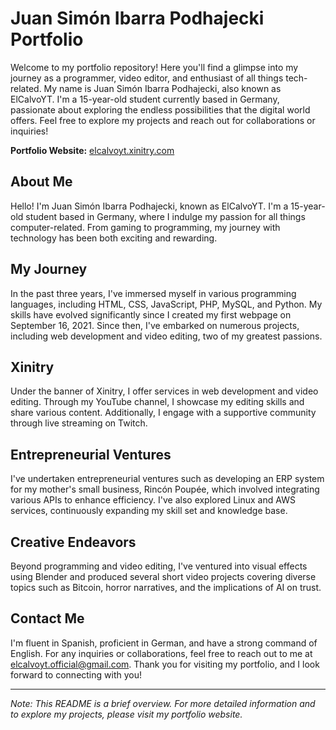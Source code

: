 # Juan Simón Ibarra Podhajecki Portfolio

Welcome to my portfolio repository! Here you'll find a glimpse into my journey as a programmer, video editor, and enthusiast of all things tech-related. My name is Juan Simón Ibarra Podhajecki, also known as ElCalvoYT. I'm a 15-year-old student currently based in Germany, passionate about exploring the endless possibilities that the digital world offers. Feel free to explore my projects and reach out for collaborations or inquiries!

**Portfolio Website:** [elcalvoyt.xinitry.com](https://elcalvoyt.xinitry.com)

## About Me

Hello! I'm Juan Simón Ibarra Podhajecki, known as ElCalvoYT. I'm a 15-year-old student based in Germany, where I indulge my passion for all things computer-related. From gaming to programming, my journey with technology has been both exciting and rewarding.

## My Journey

In the past three years, I've immersed myself in various programming languages, including HTML, CSS, JavaScript, PHP, MySQL, and Python. My skills have evolved significantly since I created my first webpage on September 16, 2021. Since then, I've embarked on numerous projects, including web development and video editing, two of my greatest passions.

## Xinitry

Under the banner of Xinitry, I offer services in web development and video editing. Through my YouTube channel, I showcase my editing skills and share various content. Additionally, I engage with a supportive community through live streaming on Twitch.

## Entrepreneurial Ventures

I've undertaken entrepreneurial ventures such as developing an ERP system for my mother's small business, Rincón Poupée, which involved integrating various APIs to enhance efficiency. I've also explored Linux and AWS services, continuously expanding my skill set and knowledge base.

## Creative Endeavors

Beyond programming and video editing, I've ventured into visual effects using Blender and produced several short video projects covering diverse topics such as Bitcoin, horror narratives, and the implications of AI on trust.

## Contact Me

I'm fluent in Spanish, proficient in German, and have a strong command of English. For any inquiries or collaborations, feel free to reach out to me at elcalvoyt.official@gmail.com. Thank you for visiting my portfolio, and I look forward to connecting with you!

---

*Note: This README is a brief overview. For more detailed information and to explore my projects, please visit my portfolio website.*